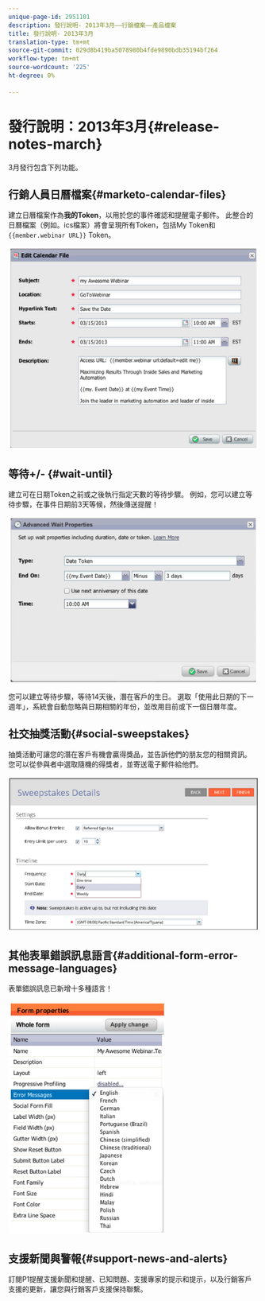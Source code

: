```yaml
---
unique-page-id: 2951101
description: 發行說明- 2013年3月——行銷檔案——產品檔案
title: 發行說明- 2013年3月
translation-type: tm+mt
source-git-commit: 029d8b419ba5078980b4fde9890bdb35194bf264
workflow-type: tm+mt
source-wordcount: '225'
ht-degree: 0%

---
```



# 發行說明：2013年3月{#release-notes-march}

3月發行包含下列功能。

## 行銷人員日曆檔案{#marketo-calendar-files}

建立日曆檔案作為&#x200B;**我的Token**，以用於您的事件確認和提醒電子郵件。 此整合的日曆檔案（例如。ics檔案）將會呈現所有Token，包括My Token和`{{member.webinar URL}}` Token。

![](assets/image2014-9-22-15-3a35-3a24.png)

## 等待+/- {#wait-until}

建立可在日期Token之前或之後執行指定天數的等待步驟。 例如，您可以建立等待步驟，在事件日期前3天等候，然後傳送提醒！

![](assets/image2014-9-22-15-3a35-3a44.png)

您可以建立等待步驟，等待14天後，潛在客戶的生日。 選取「使用此日期的下一週年」，系統會自動忽略與日期相關的年份，並改用目前或下一個日曆年度。

## 社交抽獎活動{#social-sweepstakes}

抽獎活動可讓您的潛在客戶有機會贏得獎品，並告訴他們的朋友您的相關資訊。 您可以從參與者中選取隨機的得獎者，並寄送電子郵件給他們。

![](assets/image2014-9-22-15-3a36-3a55.png)

## 其他表單錯誤訊息語言{#additional-form-error-message-languages}

表單錯誤訊息已新增十多種語言！

![](assets/image2014-9-22-15-3a37-3a25.png)

## 支援新聞與警報{#support-news-and-alerts}

訂閱P1提醒支援新聞和提醒、已知問題、支援專家的提示和提示，以及行銷客戶支援的更新，讓您與行銷客戶支援保持聯繫。
